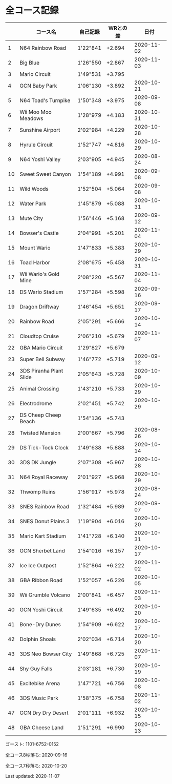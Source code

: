 # 全コース記録

||コース名|自己記録|WRとの差|日付
|--|--|--|--|--|
|1|N64 Rainbow Road|1'22"841|+2.694|2020-11-02|
|2|Big Blue|1'26"550|+2.867|2020-11-03|
|3|Mario Circuit|1'49"531|+3.795||
|4|GCN Baby Park|1'06"130|+3.892|2020-10-21|
|5|N64 Toad's Turnpike|1'50"348|+3.975|2020-09-08|
|6|Wii Moo Moo Meadows|1'28"979|+4.183|2020-10-31|
|7|Sunshine Airport|2'02"984|+4.229|2020-10-28|
|8|Hyrule Circuit|1'52"747|+4.816|2020-10-29|
|9|N64 Yoshi Valley|2'03"905|+4.945|2020-08-24|
|10|Sweet Sweet Canyon|1'54"189|+4.991|2020-09-08|
|11|Wild Woods|1'52"504|+5.064|2020-09-08|
|12|Water Park|1'45"879|+5.088|2020-10-31|
|13|Mute City|1'56"446|+5.168|2020-09-12|
|14|Bowser's Castle|2'04"991|+5.201|2020-11-04|
|15|Mount Wario|1'47"833|+5.383|2020-10-29|
|16|Toad Harbor|2'08"675|+5.458|2020-10-31|
|17|Wii Wario's Gold Mine|2'08"220|+5.567|2020-11-04|
|18|DS Wario Stadium|1'57"284|+5.598|2020-09-16|
|19|Dragon Driftway|1'46"454|+5.651|2020-09-17|
|20|Rainbow Road|2'05"291|+5.666|2020-10-14|
|21|Cloudtop Cruise|2'06"210|+5.679|2020-11-07|
|22|GBA Mario Circuit|1'29"827|+5.679||
|23|Super Bell Subway|1'46"772|+5.719|2020-09-12|
|24|3DS Piranha Plant Slide|2'05"643|+5.728|2020-10-09|
|25|Animal Crossing|1'43"210|+5.733|2020-10-29|
|26|Electrodrome|2'02"451|+5.742|2020-10-29|
|27|DS Cheep Cheep Beach|1'54"136|+5.743||
|28|Twisted Mansion|2'00"667|+5.796|2020-08-26|
|29|DS Tick-Tock Clock|1'49"638|+5.888|2020-10-14|
|30|3DS DK Jungle|2'07"308|+5.967|2020-10-28|
|31|N64 Royal Raceway|2'01"927|+5.968|2020-10-29|
|32|Thwomp Ruins|1'56"917|+5.978|2020-08-24|
|33|SNES Rainbow Road|1'32"484|+5.989|2020-09-07|
|34|SNES Donut Plains 3|1'19"904|+6.016|2020-10-20|
|35|Mario Kart Stadium|1'41"728|+6.140|2020-10-31|
|36|GCN Sherbet Land|1'54"016|+6.157|2020-10-17|
|37|Ice Ice Outpost|1'52"864|+6.222|2020-11-02|
|38|GBA Ribbon Road|1'52"057|+6.226|2020-10-05|
|39|Wii Grumble Volcano|2'00"841|+6.457|2020-11-03|
|40|GCN Yoshi Circuit|1'49"635|+6.492|2020-10-20|
|41|Bone-Dry Dunes|1'54"909|+6.622|2020-10-17|
|42|Dolphin Shoals|2'02"034|+6.714|2020-10-20|
|43|3DS Neo Bowser City|1'49"868|+6.725|2020-11-07|
|44|Shy Guy Falls|2'03"181|+6.730|2020-10-19|
|45|Excitebike Arena|1'47"721|+6.756|2020-10-08|
|46|3DS Music Park|1'58"375|+6.758|2020-11-02|
|47|GCN Dry Dry Desert|2'01"111|+6.932|2020-10-15|
|48|GBA Cheese Land|1'51"291|+6.990|2020-10-13|

ゴースト: 1101-6752-0152

全コース8秒落ち: 2020-09-16

全コース7秒落ち: 2020-10-20

Last updated: 2020-11-07
